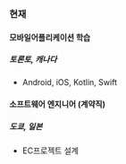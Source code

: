 
### 현재

#### 모바일어플리케이션 학습

##### 토론토, 캐나다

- Android, iOS, Kotlin, Swift



#### 소프트웨어 엔지니어 (계약직)

##### 도쿄, 일본

- EC프로젝트 설계